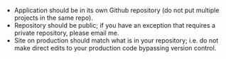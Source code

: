+ Application should be in its own Github repository (do not put multiple projects in the same repo).
+ Repository should be public; if you have an exception that requires a private repository, please email me.
+ Site on production should match what is in your repository; i.e. do not make direct edits to your production code bypassing version control.
